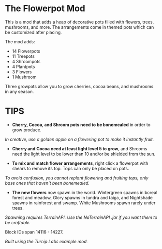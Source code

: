 # The Flowerpot Mod

This is a mod that adds a heap of decorative pots filled with flowers, trees, mushrooms, and more. The arrangements come in themed pots which can be customized after placing.

The mod adds:
* 14 Flowerpots
* 11 Treepots
* 4 Shroompots
* 4 Plantpots
* 3 Flowers
* 1 Mushroom

Three growpots allow you to grow cherries, cocoa beans, and mushrooms in any season.

# **TIPS**
* **Cherry, Cocoa, and Shroom pots need to be bonemealed** in order to grow produce.

*In creative, use a golden apple on a flowering pot to make it instantly fruit.*

* **Cherry and Cocoa need at least light level 5 to grow**, and Shrooms need the light level to be lower than 10 and/or be shielded from the sun.


* **To mix and match flower arrangements**, right click a flowerpot with shears to remove its top. Tops can only be placed on pots.

*To avoid confusion, you cannot replant flowering and fruiting tops, only base ones that haven't been bonemealed.*

* **The new flowers** now spawn in the world. Wintergreen spawns in boreal forest and meadow, Glory spawns in tundra and taiga, and Nightshade spawns in rainforest and swamp. White Mushrooms spawn rarely under trees.

*Spawning requires TerrainAPI. Use the NoTerrainAPI .jar if you want them to be craftable.*


Block IDs span 14116 - 14227.

*Built using the Turnip Labs example mod.*

